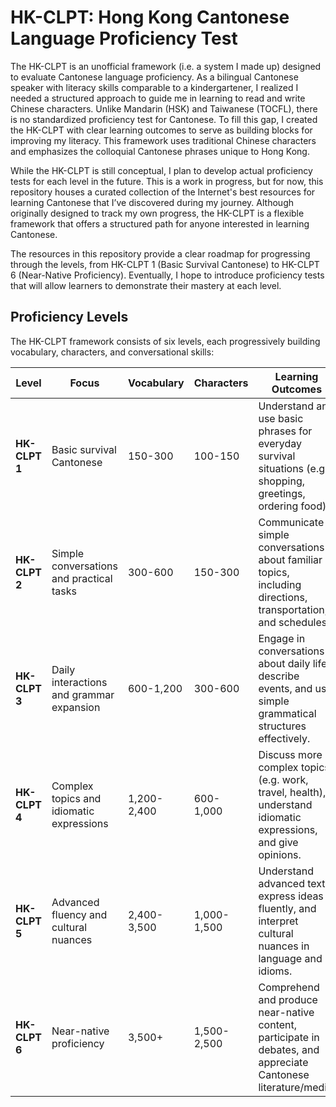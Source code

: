 # HK-CLPT: Hong Kong Cantonese Language Proficiency Test

The HK-CLPT is an unofficial framework (i.e. a system I made up) designed to evaluate Cantonese language proficiency. As a bilingual Cantonese speaker with literacy skills comparable to a kindergartener, I realized I needed a structured approach to guide me in learning to read and write Chinese characters. Unlike Mandarin (HSK) and Taiwanese (TOCFL), there is no standardized proficiency test for Cantonese. To fill this gap, I created the HK-CLPT with clear learning outcomes to serve as building blocks for improving my literacy. This framework uses traditional Chinese characters and emphasizes the colloquial Cantonese phrases unique to Hong Kong.

While the HK-CLPT is still conceptual, I plan to develop actual proficiency tests for each level in the future. This is a work in progress, but for now, this repository houses a curated collection of the Internet's best resources for learning Cantonese that I’ve discovered during my journey. Although originally designed to track my own progress, the HK-CLPT is a flexible framework that offers a structured path for anyone interested in learning Cantonese.

The resources in this repository provide a clear roadmap for progressing through the levels, from HK-CLPT 1 (Basic Survival Cantonese) to HK-CLPT 6 (Near-Native Proficiency). Eventually, I hope to introduce proficiency tests that will allow learners to demonstrate their mastery at each level.

## Proficiency Levels

The HK-CLPT framework consists of six levels, each progressively building vocabulary, characters, and conversational skills:

| **Level**       | **Focus**                                   | **Vocabulary** | **Characters** | **Learning Outcomes**                                                                                         |
|------------------|--------------------------------------------|----------------|----------------|---------------------------------------------------------------------------------------------------------------|
| **HK-CLPT 1**   | Basic survival Cantonese                   | 150-300        | 100-150        | Understand and use basic phrases for everyday survival situations (e.g. shopping, greetings, ordering food). |
| **HK-CLPT 2**   | Simple conversations and practical tasks   | 300-600        | 150-300        | Communicate in simple conversations about familiar topics, including directions, transportation, and schedules.|
| **HK-CLPT 3**   | Daily interactions and grammar expansion   | 600-1,200      | 300-600        | Engage in conversations about daily life, describe events, and use simple grammatical structures effectively.  |
| **HK-CLPT 4**   | Complex topics and idiomatic expressions   | 1,200-2,400    | 600-1,000      | Discuss more complex topics (e.g. work, travel, health), understand idiomatic expressions, and give opinions. |
| **HK-CLPT 5**   | Advanced fluency and cultural nuances      | 2,400-3,500    | 1,000-1,500    | Understand advanced texts, express ideas fluently, and interpret cultural nuances in language and idioms.      |
| **HK-CLPT 6**   | Near-native proficiency                    | 3,500+         | 1,500-2,500    | Comprehend and produce near-native content, participate in debates, and appreciate Cantonese literature/media. |


